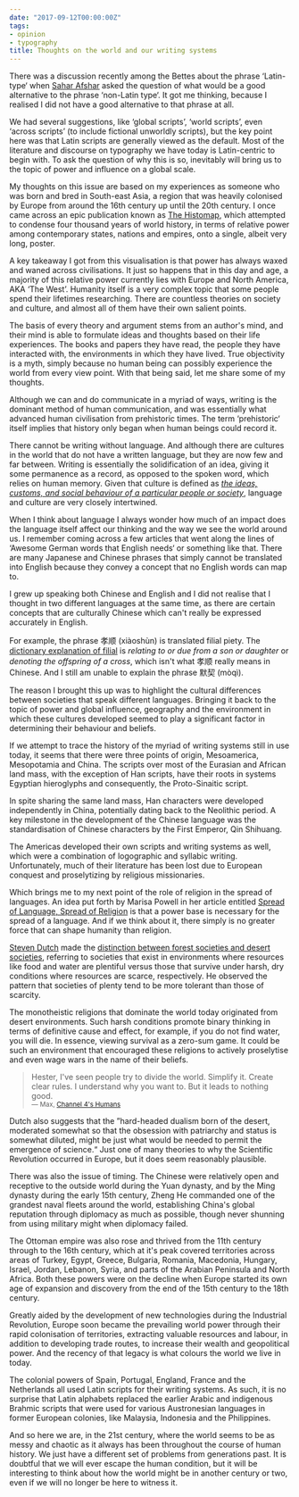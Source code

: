 ```yaml
---
date: "2017-09-12T00:00:00Z"
tags:
- opinion
- typography
title: Thoughts on the world and our writing systems
---
```

There was a discussion recently among the Bettes about the phrase ‘Latin-type‘ when [Sahar Afshar](https://twitter.com/sahafshar) asked the question of what would be a good alternative to the phrase ‘non-Latin type‘. It got me thinking, because I realised I did not have a good alternative to that phrase at all.

We had several suggestions, like ‘global scripts’, ‘world scripts’, even ‘across scripts’ (to include fictional unworldly scripts), but the key point here was that Latin scripts are generally viewed as the default. Most of the literature and discourse on typography we have today is Latin-centric to begin with. To ask the question of why this is so, inevitably will bring us to the topic of power and influence on a global scale.

My thoughts on this issue are based on my experiences as someone who was born and bred in South-east Asia, a region that was heavily colonised by Europe from around the 16th century up until the 20th century. I once came across an epic publication known as [The Histomap](https://www.davidrumsey.com/luna/servlet/detail/RUMSEY~8~1~200375~3001080:The-Histomap-), which attempted to condense four thousand years of world history, in terms of relative power among contemporary states, nations and empires, onto a single, albeit very long, poster.

A key takeaway I got from this visualisation is that power has always waxed and waned across civilisations. It just so happens that in this day and age, a majority of this relative power currently lies with Europe and North America, AKA ‘The West’. Humanity itself is a very complex topic that some people spend their lifetimes researching. There are countless theories on society and culture, and almost all of them have their own salient points.

The basis of every theory and argument stems from an author's mind, and their mind is able to formulate ideas and thoughts based on their life experiences. The books and papers they have read, the people they have interacted with, the environments in which they have lived. True objectivity is a myth, simply because no human being can possibly experience the world from every view point. With that being said, let me share some of my thoughts.

Although we can and do communicate in a myriad of ways, writing is the dominant method of human communication, and was essentially what advanced human civilisation from prehistoric times. The term ‘prehistoric‘ itself implies that history only began when human beings could record it.

There cannot be writing without language. And although there are cultures in the world that do not have a written language, but they are now few and far between. Writing is essentially the solidification of an idea, giving it some permanence as a record, as opposed to the spoken word, which relies on human memory. Given that culture is defined as *[the ideas, customs, and social behaviour of a particular people or society](https://en.oxforddictionaries.com/definition/culture)*, language and culture are very closely intertwined.

When I think about language I always wonder how much of an impact does the language itself affect our thinking and the way we see the world around us. I remember coming across a few articles that went along the lines of ‘Awesome German words that English needs‘ or something like that. There are many Japanese and Chinese phrases that simply cannot be translated into English because they convey a concept that no English words can map to.

I grew up speaking both Chinese and English and I did not realise that I thought in two different languages at the same time, as there are certain concepts that are culturally Chinese which can't really be expressed accurately in English. 

For example, the phrase 孝顺 (xiàoshùn) is translated filial piety. The [dictionary explanation of filial](https://en.oxforddictionaries.com/definition/filial) is *relating to or due from a son or daughter* or *denoting the offspring of a cross*, which isn't what 孝顺 really means in Chinese. And I still am unable to explain the phrase 默契 (mòqì).

The reason I brought this up was to highlight the cultural differences between societies that speak different languages. Bringing it back to the topic of power and global influence, geography and the environment in which these cultures developed seemed to play a significant factor in determining their behaviour and beliefs.

If we attempt to trace the history of the myriad of writing systems still in use today, it seems that there were three points of origin, Mesoamerica, Mesopotamia and China. The scripts over most of the Eurasian and African land mass, with the exception of Han scripts, have their roots in systems
Egyptian hieroglyphs and consequently, the Proto-Sinaitic script.

In spite sharing the same land mass, Han characters were developed independently in China, potentially dating back to the Neolithic period. A key milestone in the development of the Chinese language was the standardisation of Chinese characters by the First Emperor, Qin Shihuang.

The Americas developed their own scripts and writing systems as well, which were a combination of logographic and syllabic writing. Unfortunately, much of their literature has been lost due to European conquest and proselytizing by religious missionaries.

Which brings me to my next point of the role of religion in the spread of languages. An idea put forth by Marisa Powell in her article entitled [Spread of Language, Spread of Religion](http://speculative.sunygeneseoenglish.org/2015/05/01/spread-of-language-spread-of-religion/) is that a power base is necessary for the spread of a language. And if we think about it, there simply is no greater force that can shape humanity than religion.

[Steven Dutch](https://stevedutch.net/) made the [distinction between forest societies and desert societies](https://stevedutch.net/Pseudosc/ForestDesert.htm), referring to societies that exist in environments where resources like food and water are plentiful versus those that survive under harsh, dry conditions where resources are scarce, respectively. He observed the pattern that societies of plenty tend to be more tolerant than those of scarcity.

The monotheistic religions that dominate the world today originated from desert environments. Such harsh conditions promote binary thinking in terms of definitive cause and effect, for example, if you do not find water, you will die. In essence, viewing survival as a zero-sum game. It could be such an environment that encouraged these religions to actively proselytise and even wage wars in the name of their beliefs.

> Hester, I've seen people try to divide the world. Simplify it. Create clear rules. I understand why you want to. But it leads to nothing good.  
<small>— Max, [Channel 4's Humans](http://www.channel4.com/programmes/humans)</small>

Dutch also suggests that the ”hard-headed dualism born of the desert, moderated somewhat so that the obsession with patriarchy and status is somewhat diluted, might be just what would be needed to permit the emergence of science.“ Just one of many theories to why the Scientific Revolution occurred in Europe, but it does seem reasonably plausible.

There was also the issue of timing. The Chinese were relatively open and receptive to the outside world during the Yuan dynasty, and by the Ming dynasty during the early 15th century, Zheng He commanded one of the grandest naval fleets around the world, establishing China's global reputation through diplomacy as much as possible, though never shunning from using military might when diplomacy failed.

The Ottoman empire was also rose and thrived from the 11th century through to the 16th century, which at it's peak covered territories across areas of Turkey, Egypt, Greece, Bulgaria, Romania, Macedonia, Hungary, Israel, Jordan, Lebanon, Syria, and parts of the Arabian Peninsula and North Africa. Both these powers were on the decline when Europe started its own age of expansion and discovery from the end of the 15th century to the 18th century.

Greatly aided by the development of new technologies during the Industrial Revolution, Europe soon became the prevailing world power through their rapid colonisation of territories, extracting valuable resources and labour, in addition to developing trade routes, to increase their wealth and geopolitical power. And the recency of that legacy is what colours the world we live in today.

The colonial powers of Spain, Portugal, England, France and the Netherlands all used Latin scripts for their writing systems. As such, it is no surprise that Latin alphabets replaced the earlier Arabic and indigenous Brahmic scripts that were used for various Austronesian languages in former European colonies, like Malaysia, Indonesia and the Philippines.

And so here we are, in the 21st century, where the world seems to be as messy and chaotic as it always has been throughout the course of human history. We just have a different set of problems from generations past. It is doubtful that we will ever escape the human condition, but it will be interesting to think about how the world might be in another century or two, even if we will no longer be here to witness it.
